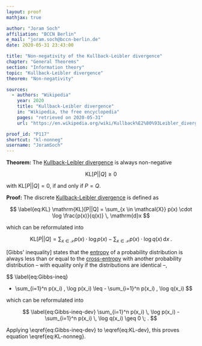 ```yaml
---
layout: proof
mathjax: true

author: "Joram Soch"
affiliation: "BCCN Berlin"
e_mail: "joram.soch@bccn-berlin.de"
date: 2020-05-31 23:43:00

title: "Non-negativity of the Kullback-Leibler divergence"
chapter: "General Theorems"
section: "Information theory"
topic: "Kullback-Leibler divergence"
theorem: "Non-negativity"

sources:
  - authors: "Wikipedia"
    year: 2020
    title: "Kullback-Leibler divergence"
    in: "Wikipedia, the free encyclopedia"
    pages: "retrieved on 2020-05-31"
    url: "https://en.wikipedia.org/wiki/Kullback%E2%80%93Leibler_divergence#Properties"

proof_id: "P117"
shortcut: "kl-nonneg"
username: "JoramSoch"
---
```



**Theorem:** The [Kullback-Leibler divergence](/D/kl) is always non-negative

$$ \label{eq:KL-nonneg}
\mathrm{KL}[P||Q] \geq 0
$$

with $\mathrm{KL}[P||Q] = 0$, if and only if $P = Q$.


**Proof:** The discrete [Kullback-Leibler divergence](/D/kl) is defined as

$$ \label{eq:KL}
\mathrm{KL}[P||Q] = \sum_{x \in \mathcal{X}} p(x) \cdot \log \frac{p(x)}{q(x)} \, \mathrm{d}x
$$

which can be reformulated into

$$ \label{eq:KL-dev}
\mathrm{KL}[P||Q] = \sum_{x \in \mathcal{X}} p(x) \cdot \log p(x) - \sum_{x \in \mathcal{X}} p(x) \cdot \log q(x) \, \mathrm{d}x \; .
$$

[Gibbs' inequality] states that the [entropy](/D/ent) of a probability distribution is always less than or equal to the [cross-entropy](/D/ent-cross) with another probability distribution – with equality only if the distributions are identical –,

$$ \label{eq:Gibbs-ineq}
- \sum_{i=1}^n p(x_i) \, \log p(x_i) \leq - \sum_{i=1}^n p(x_i) \, \log q(x_i)
$$

which can be reformulated into

$$ \label{eq:Gibbs-ineq-dev}
\sum_{i=1}^n p(x_i) \, \log p(x_i) - \sum_{i=1}^n p(x_i) \, \log q(x_i) \geq 0 \; .
$$

Applying \eqref{eq:Gibbs-ineq-dev} to \eqref{eq:KL-dev}, this proves equation \eqref{eq:KL-nonneg}.